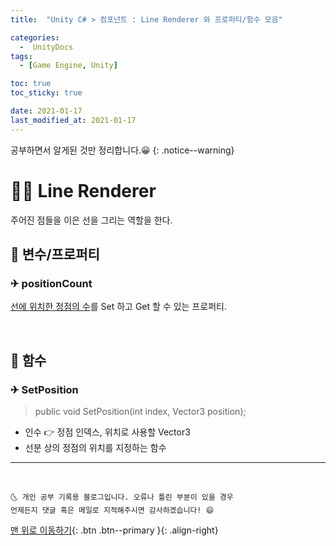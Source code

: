 ```yaml
---
title:  "Unity C# > 컴포넌트 : Line Renderer 와 프로퍼티/함수 모음" 

categories:
  -  UnityDocs
tags:
  - [Game Engine, Unity]

toc: true
toc_sticky: true

date: 2021-01-17
last_modified_at: 2021-01-17
---
```


공부하면서 알게된 것만 정리합니다.😀
{: .notice--warning}

# 👩‍🦰 Line Renderer

주어진 점들을 이은 선을 그리는 역할을 한다.

## 🚀 변수/프로퍼티

### ✈ positionCount

<u>선에 위치한 정점의 수</u>를 Set 하고 Get 할 수 있는 프로퍼티. 

<br>

## 🚀 함수

### ✈ SetPosition

> public void SetPosition(int index, Vector3 position);

- 인수 👉 정점 인덱스, 위치로 사용할 Vector3 
- 선분 상의 정점의 위치를 지정하는 함수

***
<br>

    🌜 개인 공부 기록용 블로그입니다. 오류나 틀린 부분이 있을 경우 
    언제든지 댓글 혹은 메일로 지적해주시면 감사하겠습니다! 😄

[맨 위로 이동하기](#){: .btn .btn--primary }{: .align-right} 
